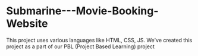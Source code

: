 # Submarine---Movie-Booking-Website
This project uses various languages like HTML, CSS, JS. We've created this project as a part of our PBL (Project Based Learning) project
